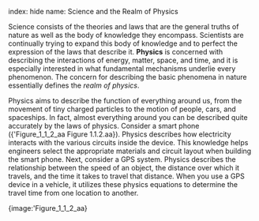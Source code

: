 index: hide
name: Science and the Realm of Physics

Science consists of the theories and laws that are the general truths of nature as well as the body of knowledge they encompass. Scientists are continually trying to expand this body of knowledge and to perfect the expression of the laws that describe it.  **Physics** is concerned with describing the interactions of energy, matter, space, and time, and it is especially interested in what fundamental mechanisms underlie every phenomenon. The concern for describing the basic phenomena in nature essentially defines the  *realm of physics*.

Physics aims to describe the function of everything around us, from the movement of tiny charged particles to the motion of people, cars, and spaceships. In fact, almost everything around you can be described quite accurately by the laws of physics. Consider a smart phone ({'Figure_1_1_2_aa Figure 1.1.2.aa}). Physics describes how electricity interacts with the various circuits inside the device. This knowledge helps engineers select the appropriate materials and circuit layout when building the smart phone. Next, consider a GPS system. Physics describes the relationship between the speed of an object, the distance over which it travels, and the time it takes to travel that distance. When you use a GPS device in a vehicle, it utilizes these physics equations to determine the travel time from one location to another.


{image:'Figure_1_1_2_aa}
        

